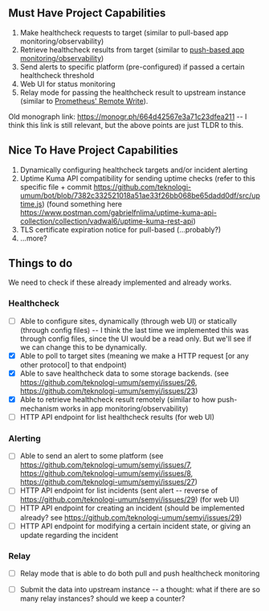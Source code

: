 
## Must Have Project Capabilities

1. Make healthcheck requests to target (similar to pull-based app monitoring/observability)
2. Retrieve healthcheck results from target (similar to [push-based app monitoring/observability](https://notes.nicolevanderhoeven.com/Push-based+monitoring))
3. Send alerts to specific platform (pre-configured) if passed a certain healthcheck threshold
4. Web UI for status monitoring
5. Relay mode for passing the healthcheck result to upstream instance (similar to [Prometheus' Remote Write](https://prometheus.io/docs/specs/prw/remote_write_spec/)).

Old monograph link: https://monogr.ph/664d42567e3a71c23dfea211 -- I think this link is still relevant, but the above points are just TLDR to this.

## Nice To Have Project Capabilities

1. Dynamically configuring healthcheck targets and/or incident alerting
2. Uptime Kuma API compatibility for sending uptime checks (refer to this specific file + commit https://github.com/teknologi-umum/bot/blob/7382c332521018a51ae33f26bb068be65dadd0df/src/uptime.js) (found something here https://www.postman.com/gabrielfnlima/uptime-kuma-api-collection/collection/vadwal6/uptime-kuma-rest-api)
3. TLS certificate expiration notice for pull-based (...probably?)
4. ...more?

## Things to do

We need to check if these already implemented and already works.

### Healthcheck
- [ ] Able to configure sites, dynamically (through web UI) or statically (through config files) -- I think the last time we implemented this was through config files, since the UI would be a read only. But we'll see if we can change this to be dynamically.
- [x] Able to poll to target sites (meaning we make a HTTP request [or any other protocol] to that endpoint)
- [x] Able to save healthcheck data to some storage backends. (see https://github.com/teknologi-umum/semyi/issues/26, https://github.com/teknologi-umum/semyi/issues/23)
- [x] Able to retrieve healthcheck result remotely (similar to how push-mechanism works in app monitoring/observability)
- [ ] HTTP API endpoint for list healthcheck results (for web UI)

### Alerting
- [ ] Able to send an alert to some platform (see https://github.com/teknologi-umum/semyi/issues/7, https://github.com/teknologi-umum/semyi/issues/8, https://github.com/teknologi-umum/semyi/issues/27)
- [ ] HTTP API endpoint for list incidents (sent alert -- reverse of https://github.com/teknologi-umum/semyi/issues/29) (for web UI)
- [ ] HTTP API endpoint for creating an incident (should be implemented already? see https://github.com/teknologi-umum/semyi/issues/29)
- [ ] HTTP API endpoint for modifying a certain incident state, or giving an update regarding the incident

### Relay
- [ ] Relay mode that is able to do both pull and push healthcheck monitoring
- [ ] Submit the data into upstream instance -- a thought: what if there are so many relay instances? should we keep a counter?

